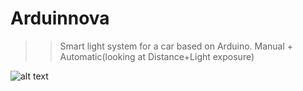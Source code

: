 # Arduinnova
>> Smart light system for a car based on Arduino. Manual + Automatic(looking at Distance+Light exposure)

![alt text](https://github.com/criskgl/Arduinnova/edit/master/GUI/assets/keyboardHelp.png)

